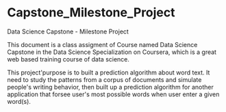 # Capstone_Milestone_Project
Data Science Capstone - Milestone Project


This document is a class assigment of Course named Data Science Capstone in the Data Science Specialization on Coursera, which is a great web based training course of data science.

This project'purpose is to built a prediction algorithm about word text. It need to study the patterns from a corpus of documents and simulate people's writing behavior, then built up a prediction algorithm for another application that forsee user's most possible words when user enter a given word(s).
